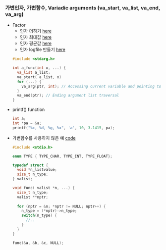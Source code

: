 ### 가변인자, 가변함수, Variadic arguments (va_start, va_list, va_end, va_arg) 
* Factor
    * 인자 더하기 [here](https://github.com/csbyun-data/C-Pro/blob/main/chap01/VariableArgument_Add.c) 
    * 인자 최대값 [here](https://github.com/csbyun-data/C-Pro/blob/main/chap01/VariableArgument_Max.c) 
    * 인자 평균값 [here](https://github.com/csbyun-data/C-Pro/blob/main/chap01/VariableArgument_Average.c)
    * 인자 logfile 만들기 [here](https://github.com/csbyun-data/C-Pro/blob/main/chap01/VariableArgument_Log.c) 
    ```c
    #include <stdarg.h>
    
    int a_func(int x, ...) {
      va_list a_list;
      va_start( a_list, x)
      for (...) {
        va_arg(ptr, int); // Accessing current variable and pointing to next one
      }
      va_end(ptr); // Ending argument list traversal
    }
    ```
* printf() function
    ```c
    int a;
    int *pa = &a;
    printf("%c, %d, %g, %x", 'a', 10, 3.1415, pa);
    ```
* 가변함수를 사용하지 않은 예 [code](https://github.com/csbyun-data/C-Pro/blob/main/chap01/Variadic/valist_argment.c)
   ```c
   #include <stdio.h>
   
   enum TYPE { TYPE_CHAR, TYPE_INT, TYPE_FLOAT};
   
   typedef struct {
     void *n_listvalue;
     size_t n_type;
   } valist;
   
   void func( valist *n, ...) {
     size_t n_type;
     valist **nptr;
   	
     for (nptr = &n; *nptr != NULL; nptr++) {
       n_type = (*nptr)->n_type;
       switch(n_type) {
         //..
       }
     }	
   }
   
   func(&a, &b, &c, NULL);
   ```
